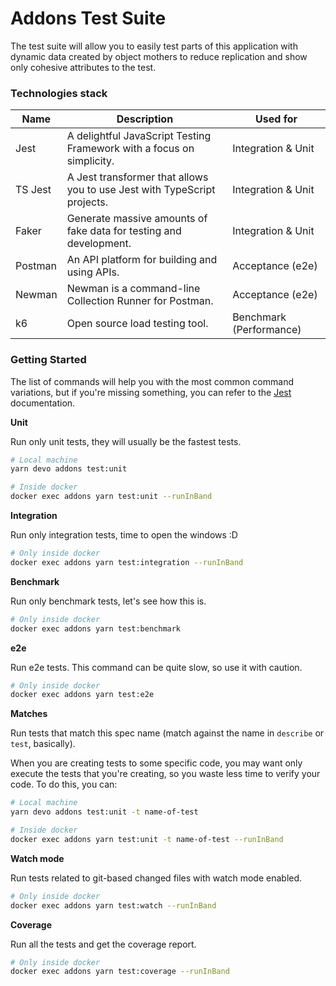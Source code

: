 # Addons Test Suite

The test suite will allow you to easily test parts of this application with dynamic
data created by object mothers to reduce replication and show only cohesive attributes to the test.

### Technologies stack

| Name       | Description                                                                | Used for                |
| ---------- | -------------------------------------------------------------------------- | ----------------------- |
| Jest       | A delightful JavaScript Testing Framework with a focus on simplicity.      | Integration & Unit      |
| TS Jest    | A Jest transformer that allows you to use Jest with TypeScript projects.   | Integration & Unit      |
| Faker      | Generate massive amounts of fake data for testing and development.         | Integration & Unit      |
| Postman    | An API platform for building and using APIs.                               | Acceptance (e2e)        |
| Newman     | Newman is a command-line Collection Runner for Postman.                    | Acceptance (e2e)        |
| k6         | Open source load testing tool.                                             | Benchmark (Performance) |

### Getting Started

The list of commands will help you with the most common command variations,
but if you're missing something, you can refer to the [Jest](https://jestjs.io/docs/cli) documentation.

**Unit**

Run only unit tests, they will usually be the fastest tests.

```sh
# Local machine
yarn devo addons test:unit

# Inside docker
docker exec addons yarn test:unit --runInBand
```

**Integration**

Run only integration tests, time to open the windows :D

```sh
# Only inside docker
docker exec addons yarn test:integration --runInBand
```

**Benchmark**

Run only benchmark tests, let's see how this is.

```sh
# Only inside docker
docker exec addons yarn test:benchmark
```

**e2e**

Run e2e tests. This command can be quite slow, so use it with caution.

```sh
# Only inside docker
docker exec addons yarn test:e2e
```

**Matches**

Run tests that match this spec name (match against the name in `describe` or `test`, basically).

When you are creating tests to some specific code, you may want only execute the tests that you're creating,
so you waste less time to verify your code. To do this, you can:

```sh
# Local machine
yarn devo addons test:unit -t name-of-test

# Inside docker
docker exec addons yarn test:unit -t name-of-test --runInBand
```

**Watch mode**

Run tests related to git-based changed files with watch mode enabled.

```sh
# Only inside docker
docker exec addons yarn test:watch --runInBand
```

**Coverage**

Run all the tests and get the coverage report.

```sh
# Only inside docker
docker exec addons yarn test:coverage --runInBand
```
